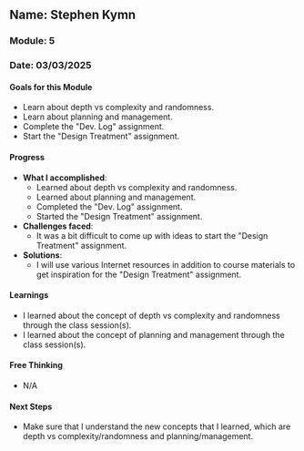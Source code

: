 ## Name: Stephen Kymn
### Module: 5

### Date: 03/03/2025

#### Goals for this Module
- Learn about depth vs complexity and randomness.
- Learn about planning and management.
- Complete the "Dev. Log" assignment.
- Start the "Design Treatment" assignment.

#### Progress
- **What I accomplished**:
  - Learned about depth vs complexity and randomness.
  - Learned about planning and management.
  - Completed the "Dev. Log" assignment.
  - Started the "Design Treatment" assignment.
- **Challenges faced**:
  - It was a bit difficult to come up with ideas to start the "Design Treatment" assignment.
- **Solutions**:
  - I will use various Internet resources in addition to course materials to get inspiration for the "Design Treatment" assignment.

#### Learnings
- I learned about the concept of depth vs complexity and randomness through the class session(s).
- I learned about the concept of planning and management through the class session(s).

#### Free Thinking
- N/A

#### Next Steps
- Make sure that I understand the new concepts that I learned, which are depth vs complexity/randomness and planning/management.
